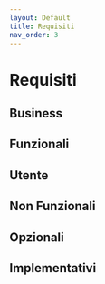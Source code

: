 ```yaml
---
layout: Default
title: Requisiti
nav_order: 3
---
```


# Requisiti

## Business

## Funzionali

## Utente

## Non Funzionali

## Opzionali

## Implementativi
